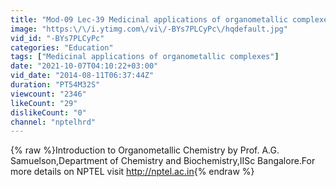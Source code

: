 ```yaml
---
title: "Mod-09 Lec-39 Medicinal applications of organometallic complexes"
image: "https:\/\/i.ytimg.com\/vi\/-BYs7PLCyPc\/hqdefault.jpg"
vid_id: "-BYs7PLCyPc"
categories: "Education"
tags: ["Medicinal applications of organometallic complexes"]
date: "2021-10-07T04:10:22+03:00"
vid_date: "2014-08-11T06:37:44Z"
duration: "PT54M32S"
viewcount: "2346"
likeCount: "29"
dislikeCount: "0"
channel: "nptelhrd"
---
```

{% raw %}Introduction to Organometallic Chemistry by Prof. A.G. Samuelson,Department of Chemistry and Biochemistry,IISc Bangalore.For more details on NPTEL visit <a rel="nofollow" target="blank" href="http://nptel.ac.in">http://nptel.ac.in</a>{% endraw %}
